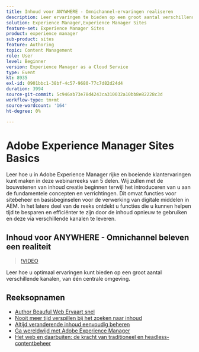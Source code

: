 ```yaml
---
title: Inhoud voor ANYWHERE - Omnichannel-ervaringen realiseren
description: Leer ervaringen te bieden op een groot aantal verschillende kanalen vanuit één omgeving
solution: Experience Manager,Experience Manager Sites
feature-set: Experience Manager Sites
product: experience manager
sub-product: sites
feature: Authoring
topic: Content Management
role: User
level: Beginner
version: Experience Manager as a Cloud Service
type: Event
kt: 8935
exl-id: 0901bbc1-38bf-4c57-9680-77c7d82d24d4
duration: 3994
source-git-commit: 5c946ab73e78d4243ca310032a10bb8e82228c3d
workflow-type: tm+mt
source-wordcount: '164'
ht-degree: 0%

---
```


# Adobe Experience Manager Sites Basics

Leer hoe u in Adobe Experience Manager rijke en boeiende klantervaringen kunt maken in deze webinarreeks van 5 delen. Wij zullen met de bouwstenen van inhoud creatie beginnen terwijl het introduceren van u aan de fundamentele concepten en verrichtingen. Dit omvat functies voor sitebeheer en basisbeginselen voor de verwerking van digitale middelen in AEM. In het latere deel van de reeks ontdekt u functies die u kunnen helpen tijd te besparen en efficiënter te zijn door de inhoud opnieuw te gebruiken en deze via verschillende kanalen te leveren.

## Inhoud voor ANYWHERE - Omnichannel beleven een realiteit

>[!VIDEO](https://video.tv.adobe.com/v/336982/?quality=12&learn=on&hidetitle=true)

Leer hoe u optimaal ervaringen kunt bieden op een groot aantal verschillende kanalen, van één centrale omgeving.

## Reeksopnamen

* [Author Beauful Web Ervaart snel](authoring-fundamentals.md)
* [Nooit meer tijd verspillen bij het zoeken naar inhoud](media-library-administration.md)
* [Altijd veranderende inhoud eenvoudig beheren](collaboration-tools.md)
* [Ga wereldwijd met Adobe Experience Manager](multi-site-management-web-translation.md)
* [Het web en daarbuiten: de kracht van traditioneel en headless-contentbeheer](traditional-headless-content-management.md)
